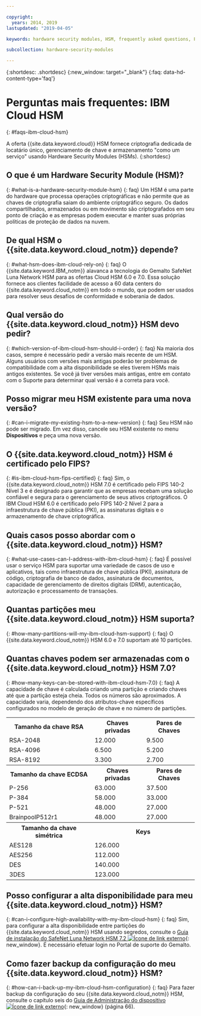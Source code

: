 ```yaml
---

copyright:
  years: 2014, 2019
lastupdated: "2019-04-05"

keywords: hardware security modules, HSM, frequently asked questions, FAQs, cryptographic, symmetrical, keys, secrets

subcollection: hardware-security-modules

---
```


{:shortdesc: .shortdesc}
{:new_window: target="_blank"}
{:faq: data-hd-content-type='faq'}

# Perguntas mais frequentes: IBM Cloud HSM
{: #faqs-ibm-cloud-hsm}

A oferta {{site.data.keyword.cloud}} HSM fornece criptografia dedicada de locatário único, gerenciamento de chave e armazenamento "como um serviço" usando Hardware Security Modules (HSMs).
{:shortdesc}

## O que é um Hardware Security Module (HSM)?
{: #what-is-a-hardware-security-module-hsm}
{: faq}
Um HSM é uma parte do hardware que processa operações criptográficas e não permite que as chaves de criptografia saiam do ambiente criptográfico seguro. Os dados compartilhados, armazenados ou em movimento são criptografados em seu ponto de criação e as empresas podem executar e manter suas próprias políticas de proteção de dados na nuvem.

## De qual HSM o {{site.data.keyword.cloud_notm}} depende?
{: #what-hsm-does-ibm-cloud-rely-on}
{: faq}
O {{site.data.keyword.IBM_notm}} alavanca a tecnologia do Gemalto SafeNet Luna Network HSM para as ofertas Cloud HSM 6.0 e 7.0. Essa solução fornece aos clientes facilidade de acesso a 60 data centers do {{site.data.keyword.cloud_notm}} em todo o mundo, que podem ser usados para resolver seus desafios de conformidade e soberania de dados.

## Qual versão do {{site.data.keyword.cloud_notm}} HSM devo pedir?
{: #which-version-of-ibm-cloud-hsm-should-i-order}
{: faq}
Na maioria dos casos, sempre é necessário pedir a versão mais recente de um HSM. Alguns usuários com versões mais antigas poderão ter problemas de compatibilidade com a alta disponibilidade se eles tiverem HSMs mais antigos existentes. Se você já tiver versões mais antigas, entre em contato com o Suporte para determinar qual versão é a correta para você.

## Posso migrar meu HSM existente para uma nova versão?
{: #can-i-migrate-my-existing-hsm-to-a-new-version}
{: faq}
Seu HSM não pode ser migrado. Em vez disso, cancele seu HSM existente no menu **Dispositivos** e peça uma nova versão.

## O {{site.data.keyword.cloud_notm}} HSM é certificado pelo FIPS?
{: #is-ibm-cloud-hsm-fips-certified}
{: faq}
Sim, o {{site.data.keyword.cloud_notm}} HSM 7.0 é certificado pelo FIPS 140-2 Nível 3 e é designado para garantir que as empresas recebam uma solução confiável e segura para o gerenciamento de seus ativos criptográficos. O IBM Cloud HSM 6.0 é certificado pelo FIPS 140-2 Nível 2 para a infraestrutura de chave pública (PKI), as assinaturas digitais e o armazenamento de chave criptográfica.

## Quais casos posso abordar com o {{site.data.keyword.cloud_notm}} HSM?
{: #what-use-cases-can-I-address-with-ibm-cloud-hsm}
{: faq}
É possível usar o serviço HSM para suportar uma variedade de casos de uso e aplicativos, tais como infraestrutura de chave pública (PKI), assinatura de código, criptografia de banco de dados, assinatura de documentos, capacidade de gerenciamento de direitos digitais (DRM), autenticação, autorização e processamento de transações.

## Quantas partições meu {{site.data.keyword.cloud_notm}} HSM suporta?
{: #how-many-partitions-will-my-ibm-cloud-hsm-support}
{: faq}
O {{site.data.keyword.cloud_notm}} HSM 6.0 e 7.0 suportam até 10 partições.

## Quantas chaves podem ser armazenadas com o {{site.data.keyword.cloud_notm}} HSM 7.0?
{: #how-many-keys-can-be-stored-with-ibm-cloud-hsm-7.0}
{: faq}
A capacidade de chave é calculada criando uma partição e criando chaves até que a partição esteja cheia.
Todos os números são aproximados. A capacidade varia, dependendo dos atributos-chave específicos configurados no modelo de geração de chave e no número de partições.
<table>
<th>Tamanho da chave RSA
</th>
<th>Chaves privadas</th>
<th>Pares de Chaves</th>
<tr><td>RSA-2048</td>
<td>12.000</td>
<td>9.500</td></tr>
<tr><td>RSA-4096</td>
<td>6.500</td>
<td>5.200</td></tr>
<tr><td>RSA-8192</td>
<td>3.300</td>
<td>2.700</td></tr>

<th>Tamanho da chave ECDSA
</th>
<th>Chaves privadas</th>
<th>Pares de Chaves</th>
<tr><td>P-256</td>
<td>63.000</td>
<td>37.500</td></tr>
<tr><td>P-384</td>
<td>58.000</td>
<td>33.000</td></tr>
<tr><td>P-521</td>
<td>48.000</td>
<td>27.000</td></tr>
<tr><td>BrainpoolP512r1</td>
<td>48.000</td>
<td>27.000</td></tr>

<th>Tamanho da chave simétrica
</th>
<th colspan="2">Keys</th>

<tr><td>AES128</td>
<td colspan="2">126.000</td>
</tr>
<tr><td>AES256</td>
<td colspan="2">112.000</td>
</tr>
<tr><td>DES</td>
<td colspan="2">140.000</td>

</tr>
<tr><td>3DES</td>
<td colspan="2">123.000</td>
</tr>
</table>

## Posso configurar a alta disponibilidade para meu {{site.data.keyword.cloud_notm}} HSM?
{: #can-i-configure-high-availability-with-my-ibm-cloud-hsm}
{: faq}
Sim, para configurar a alta disponibilidade entre partições do {{site.data.keyword.cloud_notm}} HSM usando segredos, consulte o [Guia de instalação do SafeNet Luna Network HSM 7.2 ![Ícone de link externo](../../icons/launch-glyph.svg "Ícone de link externo")](https://supportportal.gemalto.com/csm?id=kb_article_view&sys_kb_id=19a81c8bdb9a1fc8d298728dae96197d&sysparm_article=KB0017573){: new_window}. É necessário efetuar login no Portal de suporte do Gemalto.

## Como fazer backup da configuração do meu {{site.data.keyword.cloud_notm}} HSM?
{: #how-can-i-back-up-my-ibm-cloud-hsm-configuration}
{: faq}
Para fazer backup da configuração do seu {{site.data.keyword.cloud_notm}} HSM, consulte o capítulo seis do [Guia de Administração do dispositivo ![Ícone de link externo](../../icons/launch-glyph.svg "Ícone de link externo")](ftp://public.dhe.ibm.com/cloud/bluemix/hsm/Appliance_Administration_Guide_72.pdf){: new_window} (página 66).
